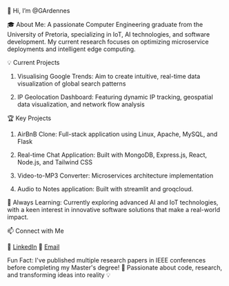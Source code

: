 👋 Hi, I’m @GArdennes

🎓 About Me:
A passionate Computer Engineering graduate from the University of Pretoria, specializing in IoT, AI technologies, and software development. My current research focuses on optimizing microservice deployments and intelligent edge computing.

💡 Current Projects

1. Visualising Google Trends:
Aim to create intuitive, real-time data visualization of global search patterns

2. IP Geolocation Dashboard:
Featuring dynamic IP tracking, geospatial data visualization, and network flow analysis


🏆 Key Projects

1. AirBnB Clone:
Full-stack application using Linux, Apache, MySQL, and Flask


2. Real-time Chat Application:
Built with MongoDB, Express.js, React, Node.js, and Tailwind CSS

3. Video-to-MP3 Converter:
Microservices architecture implementation

4. Audio to Notes application:
Built with streamlit and groqcloud.


🌱 Always Learning:
Currently exploring advanced AI and IoT technologies, with a keen interest in innovative software solutions that make a real-world impact.

📫 Connect with Me

🔗 [LinkedIn](https://www.linkedin.com/in/kevin-afachao-397974125/)
📧 [Email](thekevin.afachao@gmail.com)

Fun Fact: I've published multiple research papers in IEEE conferences before completing my Master's degree! 🚀
Passionate about code, research, and transforming ideas into reality 💡

<!---
GArdennes/GArdennes is a ✨ special ✨ repository because its `README.md` (this file) appears on your GitHub profile.
You can click the Preview link to take a look at your changes.
--->
